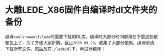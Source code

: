 大雕LEDE_X86固件自编译时dl文件夹的备份
=====


编译`coolsnowwolf/lede`时需要下载的DL库，编译时大部分时间都用在下载这些依赖包上了，为了方便大家折腾，截止`2020.03.29`，收集了大部分依赖，编译前请下载所有文件，然后放在`./lede/dl`下，再进行编译！
